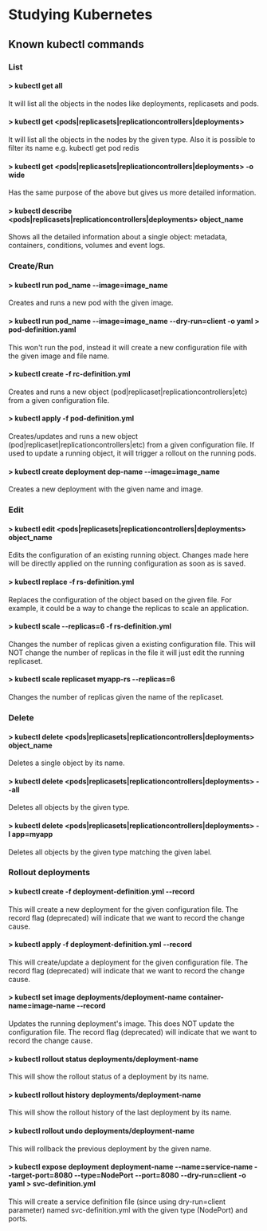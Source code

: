 # Studying Kubernetes

## Known kubectl commands

### List

#### > kubectl get all
It will list all the objects in the nodes like deployments, replicasets and pods.

#### > kubectl get <pods|replicasets|replicationcontrollers|deployments>
It will list all the objects in the nodes by the given type. Also it is possible to filter its name e.g. kubectl get pod redis

#### > kubectl get <pods|replicasets|replicationcontrollers|deployments> -o wide
Has the same purpose of the above but gives us more detailed information.

#### > kubectl describe <pods|replicasets|replicationcontrollers|deployments> object_name
Shows all the detailed information about a single object: metadata, containers, conditions, volumes and event logs.

### Create/Run

#### > kubectl run pod_name --image=image_name
Creates and runs a new pod with the given image.

#### > kubectl run pod_name --image=image_name --dry-run=client -o yaml > pod-definition.yaml
This won't run the pod, instead it will create a new configuration file with the given image and file name.

#### > kubectl create -f rc-definition.yml
Creates and runs a new object (pod|replicaset|replicationcontrollers|etc) from a given configuration file.

#### > kubectl apply -f pod-definition.yml
Creates/updates and runs a new object (pod|replicaset|replicationcontrollers|etc) from a given configuration file. If used to update a running object, it will trigger a rollout on the running pods.

#### > kubectl create deployment dep-name --image=image_name
Creates a new deployment with the given name and image.

### Edit

#### > kubectl edit <pods|replicasets|replicationcontrollers|deployments> object_name
Edits the configuration of an existing running object. Changes made here will be directly applied on the running configuration as soon as is saved. 

#### > kubectl replace -f rs-definition.yml
Replaces the configuration of the object based on the given file. For example, it could be a way to change the replicas to scale an application.

#### > kubectl scale --replicas=6 -f rs-definition.yml
Changes the number of replicas given a existing configuration file. This will NOT change the number of replicas in the file it will just edit the running replicaset.

#### > kubectl scale replicaset myapp-rs --replicas=6
Changes the number of replicas given the name of the replicaset.

### Delete

#### > kubectl delete <pods|replicasets|replicationcontrollers|deployments> object_name
Deletes a single object by its name.

#### > kubectl delete <pods|replicasets|replicationcontrollers|deployments> --all
Deletes all objects by the given type.

#### > kubectl delete <pods|replicasets|replicationcontrollers|deployments> -l app=myapp
Deletes all objects by the given type matching the given label.

### Rollout deployments

#### > kubectl create -f deployment-definition.yml --record
This will create a new deployment for the given configuration file. The record flag (deprecated) will indicate that we want to record the change cause.

#### > kubectl apply -f deployment-definition.yml --record
This will create/update a deployment for the given configuration file. The record flag (deprecated) will indicate that we want to record the change cause.

#### > kubectl set image deployments/deployment-name container-name=image-name --record
Updates the running deployment's image. This does NOT update the configuration file. The record flag (deprecated) will indicate that we want to record the change cause.

#### > kubectl rollout status deployments/deployment-name
This will show the rollout status of a deployment by its name.

#### > kubectl rollout history deployments/deployment-name
This will show the rollout history of the last deployment by its name.

#### > kubectl rollout undo deployments/deployment-name
This will rollback the previous deployment by the given name.

#### > kubectl expose deployment deployment-name --name=service-name --target-port=8080 --type=NodePort --port=8080 --dry-run=client -o yaml > svc-definition.yml
This will create a service definition file (since using dry-run=client parameter) named svc-definition.yml with the given type (NodePort) and ports.
